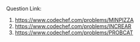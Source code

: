 Question Link: 

1. https://www.codechef.com/problems/MINPIZZA
2. https://www.codechef.com/problems/INCREAR
3. https://www.codechef.com/problems/PROBCAT
